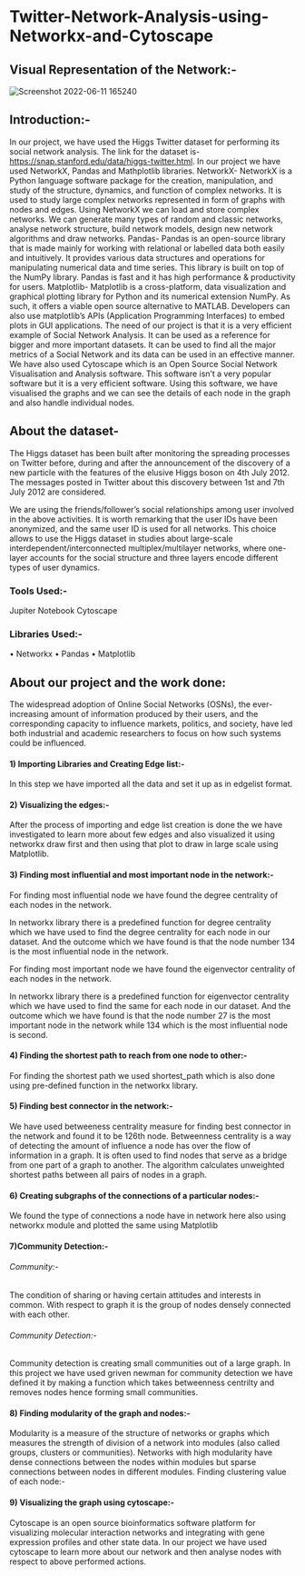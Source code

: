 # Twitter-Network-Analysis-using-Networkx-and-Cytoscape
## Visual Representation of the Network:-
![Screenshot 2022-06-11 165240](https://user-images.githubusercontent.com/61539946/173186041-362bfc9b-59e8-43d1-be8b-8fd8e83ac60e.png)
  
## Introduction:-
In our project, we have used the Higgs Twitter dataset for performing its social network analysis. The link for the dataset is- https://snap.stanford.edu/data/higgs-twitter.html. In our project we have used NetworkX, Pandas and Mathplotlib libraries. 
NetworkX- NetworkX is a Python language software package for the creation, manipulation, and study of the structure, dynamics, and function of complex networks. It is used to study large complex networks represented in form of graphs with nodes and edges. Using NetworkX we can load and store complex networks. We can generate many types of random and classic networks, analyse network structure, build network models, design new network algorithms and draw networks.
Pandas- Pandas is an open-source library that is made mainly for working with relational or labelled data both easily and intuitively. It provides various data structures and operations for manipulating numerical data and time series. This library is built on top of the NumPy library. Pandas is fast and it has high performance & productivity for users.
Matplotlib- Matplotlib is a cross-platform, data visualization and graphical plotting library for Python and its numerical extension NumPy. As such, it offers a viable open source alternative to MATLAB. Developers can also use matplotlib’s APIs (Application Programming Interfaces) to embed plots in GUI applications.
The need of our project is that it is a very efficient example of Social Network Analysis. It can be used as a reference for bigger and more important datasets. It can be used to find all the major metrics of a Social Network and its data can be used in an effective manner. We have also used Cytoscape which is an Open Source Social Network Visualisation and Analysis software. This software isn’t a very popular software but it is a very efficient software. Using this software, we have visualised the graphs and we can see the details of each node in the graph and also handle individual nodes. 

## About the dataset-
The Higgs dataset has been built after monitoring the spreading processes on Twitter before, during and after the announcement of the discovery of a new particle with the features of the elusive Higgs boson on 4th July 2012. The messages posted in Twitter about this discovery between 1st and 7th July 2012 are considered.

We are using the friends/follower’s social relationships among user involved in the above activities. 
It is worth remarking that the user IDs have been anonymized, and the same user ID is used for all networks. This choice allows to use the Higgs dataset in studies about large-scale interdependent/interconnected multiplex/multilayer networks, where one-layer accounts for the social structure and three layers encode different types of user dynamics.
### Tools Used:-
Jupiter Notebook 
Cytoscape
### Libraries Used:-
•	Networkx
•	Pandas
•	Matplotlib
 
## About our project and the work done:
The widespread adoption of Online Social Networks (OSNs), the ever-increasing amount of information produced by their users, and the corresponding capacity to influence markets, politics, and society, have led both industrial and academic researchers to focus on how such systems could be influenced.
#### 1) Importing Libraries and Creating Edge list:-
In this step we have imported all the data and set it up as in edgelist format.

#### 2) Visualizing the edges:-
After the process of importing and edge list creation is done the we have investigated to learn more about few edges and also visualized it using networkx draw first and then using that plot to draw in large scale using Matplotlib.

#### 3) Finding most influential and most important node in the network:-
For finding most influential node we have found the degree centrality of each nodes in the network.

In networkx library there is a predefined function for degree centrality which we have used to find the degree centrality for each node in our dataset. And the outcome which we have found is that the node number 134 is the most influential node in the network. 

For finding most important node we have found the eigenvector centrality of each nodes in the network.

In networkx library there is a predefined function for eigenvector centrality which we have used to find the same for each node in our dataset. And the outcome which we have found is that the node number 27 is the most important node in the network while 134 which is the most influential node is second.

#### 4) Finding the shortest path to reach from one node to other:-
For finding the shortest path we used shortest_path which is also done using pre-defined function in the networkx library.

#### 5) Finding best connector in the network:-
We have used betweeness centrality measure for finding best connector in the network and found it to be 126th node. 
Betweenness centrality is a way of detecting the amount of influence a node has over the flow of information in a graph. It is often used to find nodes that serve as a bridge from one part of a graph to another. The algorithm calculates unweighted shortest paths between all pairs of nodes in a graph.
 
#### 6) Creating subgraphs of the connections of a particular nodes:-
We found the type of connections a node have in network here also using networkx module and plotted the same using Matplotlib

#### 7)Community Detection:-
###### Community:- 
The condition of sharing or having certain attitudes and interests in common. With respect to graph it is the group of nodes densely connected with each other.
###### Community Detection:- 
Community detection is creating small communities out of a large graph.
In this project we have used griven newman for community detection we have defined it by making a function which takes betweenness centrilty and removes nodes hence forming small communities.

#### 8) Finding modularity of the graph and nodes:-
Modularity is a measure of the structure of networks or graphs which measures the strength of division of a network into modules (also called groups, clusters or communities). Networks with high modularity have dense connections between the nodes within modules but sparse connections between nodes in different modules.
Finding clustering value of each node:-

#### 9) Visualizing the graph using cytoscape:-
Cytoscape is an open source bioinformatics software platform for visualizing molecular interaction networks and integrating with gene expression profiles and other state data. In our project we have used cytoscape to learn more about our network and then analyse nodes with respect to above performed actions.


